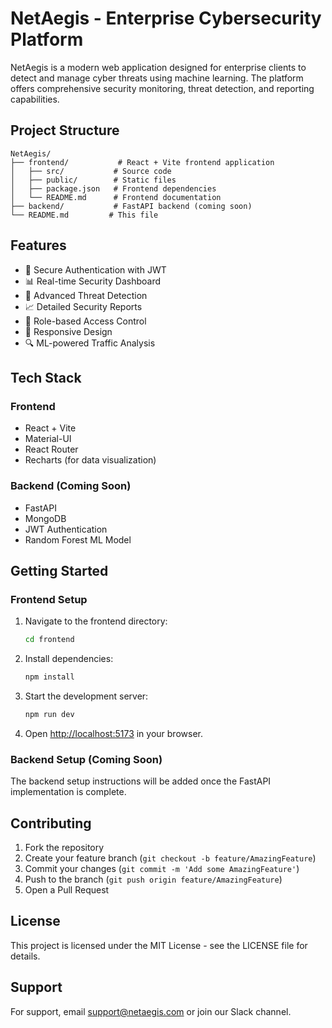 # NetAegis - Enterprise Cybersecurity Platform

NetAegis is a modern web application designed for enterprise clients to detect and manage cyber threats using machine learning. The platform offers comprehensive security monitoring, threat detection, and reporting capabilities.

## Project Structure

```
NetAegis/
├── frontend/           # React + Vite frontend application
│   ├── src/           # Source code
│   ├── public/        # Static files
│   ├── package.json   # Frontend dependencies
│   └── README.md      # Frontend documentation
├── backend/           # FastAPI backend (coming soon)
└── README.md         # This file
```

## Features

- 🔐 Secure Authentication with JWT
- 📊 Real-time Security Dashboard
- 🚨 Advanced Threat Detection
- 📈 Detailed Security Reports
- 👥 Role-based Access Control
- 📱 Responsive Design
- 🔍 ML-powered Traffic Analysis

## Tech Stack

### Frontend
- React + Vite
- Material-UI
- React Router
- Recharts (for data visualization)

### Backend (Coming Soon)
- FastAPI
- MongoDB
- JWT Authentication
- Random Forest ML Model

## Getting Started

### Frontend Setup

1. Navigate to the frontend directory:
   ```bash
   cd frontend
   ```

2. Install dependencies:
   ```bash
   npm install
   ```

3. Start the development server:
   ```bash
   npm run dev
   ```

4. Open [http://localhost:5173](http://localhost:5173) in your browser.

### Backend Setup (Coming Soon)

The backend setup instructions will be added once the FastAPI implementation is complete.

## Contributing

1. Fork the repository
2. Create your feature branch (`git checkout -b feature/AmazingFeature`)
3. Commit your changes (`git commit -m 'Add some AmazingFeature'`)
4. Push to the branch (`git push origin feature/AmazingFeature`)
5. Open a Pull Request

## License

This project is licensed under the MIT License - see the LICENSE file for details.

## Support

For support, email support@netaegis.com or join our Slack channel.
